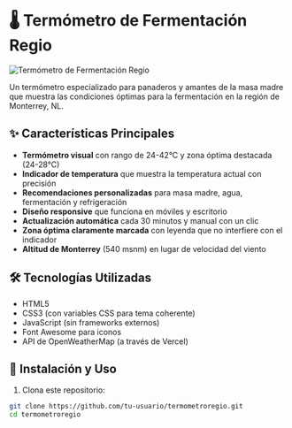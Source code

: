 # 🌡️ Termómetro de Fermentación Regio

![Termómetro de Fermentación Regio](https://placehold.co/1200x600/png?text=Termómetro+de+Fermentación+Regio&font=roboto)

Un termómetro especializado para panaderos y amantes de la masa madre que muestra las condiciones óptimas para la fermentación en la región de Monterrey, NL.

## ✨ Características Principales

- **Termómetro visual** con rango de 24-42°C y zona óptima destacada (24-28°C)
- **Indicador de temperatura** que muestra la temperatura actual con precisión
- **Recomendaciones personalizadas** para masa madre, agua, fermentación y refrigeración
- **Diseño responsive** que funciona en móviles y escritorio
- **Actualización automática** cada 30 minutos y manual con un clic
- **Zona óptima claramente marcada** con leyenda que no interfiere con el indicador
- **Altitud de Monterrey** (540 msnm) en lugar de velocidad del viento

## 🛠️ Tecnologías Utilizadas

- HTML5
- CSS3 (con variables CSS para tema coherente)
- JavaScript (sin frameworks externos)
- Font Awesome para iconos
- API de OpenWeatherMap (a través de Vercel)

## 🚀 Instalación y Uso

1. Clona este repositorio:
```bash
git clone https://github.com/tu-usuario/termometroregio.git
cd termometroregio
